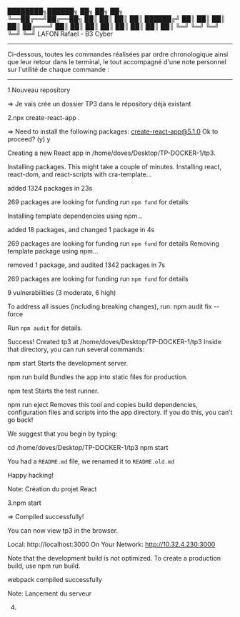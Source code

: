 ████████╗██████╗      ██╗  ██╗  ██╗  
╚══██╔══╝██╔══██╗     ██║  ██║  ██║
   ██║   ██████╔╝     ██║  ██║  ██║
   ██║   ██╔═══╝      ██║  ██║  ██║
   ██║   ██║          ██║  ██║  ██║
   ╚═╝   ╚═╝          ╚═╝  ╚═╝  ╚═╝
LAFON Rafael - B3 Cyber

-------------------------------------------------------------------------------------------------------------

Ci-dessous, toutes les commandes réalisées par ordre chronologique ainsi que leur retour dans le terminal,
le tout accompagné d'une note personnel sur l'utilité de chaque commande :

-------------------------------------------------------------------------------------------------------------

1.Nouveau repository

=> Je vais crée un dossier TP3 dans le répository déjà existant



2.npx create-react-app .

=> Need to install the following packages:
   create-react-app@5.1.0
   Ok to proceed? (y) y


   Creating a new React app in /home/doves/Desktop/TP-DOCKER-1/tp3.

   Installing packages. This might take a couple of minutes.
   Installing react, react-dom, and react-scripts with cra-template...


   added 1324 packages in 23s

   269 packages are looking for funding
   run `npm fund` for details

   Installing template dependencies using npm...

   added 18 packages, and changed 1 package in 4s

   269 packages are looking for funding
   run `npm fund` for details
   Removing template package using npm...


   removed 1 package, and audited 1342 packages in 7s

   269 packages are looking for funding
   run `npm fund` for details

   9 vulnerabilities (3 moderate, 6 high)

   To address all issues (including breaking changes), run:
   npm audit fix --force

   Run `npm audit` for details.

   Success! Created tp3 at /home/doves/Desktop/TP-DOCKER-1/tp3
   Inside that directory, you can run several commands:

   npm start
      Starts the development server.

   npm run build
      Bundles the app into static files for production.

   npm test
      Starts the test runner.

   npm run eject
      Removes this tool and copies build dependencies, configuration files
      and scripts into the app directory. If you do this, you can’t go back!

   We suggest that you begin by typing:

   cd /home/doves/Desktop/TP-DOCKER-1/tp3
   npm start

   You had a `README.md` file, we renamed it to `README.old.md`

   Happy hacking!

Note: Création du projet React



3.npm start

=> Compiled successfully!

   You can now view tp3 in the browser.

   Local:            http://localhost:3000
   On Your Network:  http://10.32.4.230:3000

   Note that the development build is not optimized.
   To create a production build, use npm run build.

   webpack compiled successfully


Note: Lancement du serveur



4.